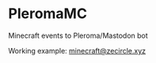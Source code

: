 # PleromaMC

Minecraft events to Pleroma/Mastodon bot

Working example: [minecraft@zecircle.xyz](https://zecircle.xyz/minecraft)
